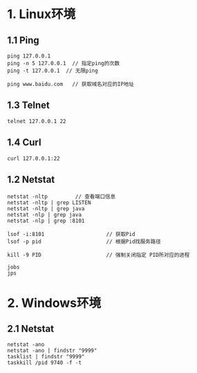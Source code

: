 # 1. Linux环境

## 1.1 Ping

```properties
ping 127.0.0.1
ping -n 5 127.0.0.1  // 指定ping的次数
ping -t 127.0.0.1  // 无限ping

ping www.baidu.com   // 获取域名对应的IP地址
```

## 1.3 Telnet

```properties
telnet 127.0.0.1 22
```

## 1.4 Curl

```properties
curl 127.0.0.1:22
```

## 1.2 Netstat

```shell
netstat -nltp         // 查看端口信息
netstat -nltp | grep LISTEN
netstat -nltp | grep java
netstat -nlp | grep java
netstat -nlp | grep :8101

lsof -i:8101                    // 获取Pid
lsof -p pid                     // 根据Pid找服务路径

kill -9 PID                     // 强制关闭指定 PID所对应的进程

jobs
jps
```

# 2. Windows环境

## 2.1 Netstat

```shell
netstat -ano
netstat -ano | findstr "9999"
tasklist | findstr "9999"
taskkill /pid 9740 -f -t
```

